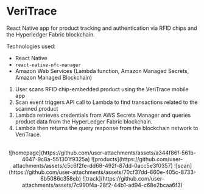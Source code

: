# VeriTrace
React Native app for product tracking and authentication via RFID chips and the Hyperledger Fabric blockchain.

Technologies used:
- React Native
- `react-native-nfc-manager`
- Amazon Web Services (Lambda function, Amazon Managed Secrets, Amazon Managed Blockchain)


1) User scans RFID chip-embedded product using the VeriTrace mobile app
2) Scan event triggers API call to Lambda to find transactions related to the scanned product
3) Lambda retrieves credentials from AWS Secrets Manager and queries product data from the HyperLedger Fabric blockchain.
4) Lambda then returns the query response from the blockchain network to VeriTrace. <br> <br>

<p align="center">
![homepage](https://github.com/user-attachments/assets/a344f86f-561b-4647-9c8a-551301f9325a)
![products](https://github.com/user-attachments/assets/c5c6f2fe-dd68-492f-87dd-0acc5e3f0357)
![scan](https://github.com/user-attachments/assets/70cf37dd-660e-405c-8733-6b5086c358eb)
![track](https://github.com/user-attachments/assets/7c990f4a-28f2-44b1-ad94-c68e2bcaa6f3)
